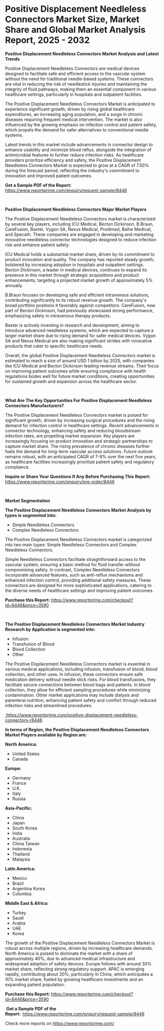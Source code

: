 <p><h1>Positive Displacement Needleless Connectors Market Size, Market Share and Global Market Analysis Report, 2025 - 2032</h1></p><p><strong>Positive Displacement Needleless Connectors Market Analysis and Latest Trends</strong></p>
<p><p>Positive Displacement Needleless Connectors are medical devices designed to facilitate safe and efficient access to the vascular system without the need for traditional needle-based systems. These connectors are vital in reducing the risk of needlestick injuries and maintaining the integrity of fluid pathways, making them an essential component in various healthcare settings, particularly in hospitals and outpatient facilities.</p><p>The Positive Displacement Needleless Connectors Market is anticipated to experience significant growth, driven by rising global healthcare expenditures, an increasing aging population, and a surge in chronic diseases requiring frequent medical intervention. The market is also influenced by the growing emphasis on infection control and patient safety, which propels the demand for safer alternatives to conventional needle systems.</p><p>Latest trends in this market include advancements in connector design to enhance usability and minimize blood reflux, alongside the integration of antimicrobial features to further reduce infection risks. As healthcare providers prioritize efficiency and safety, the Positive Displacement Needleless Connectors Market is expected to grow at a CAGR of 7.50% during the forecast period, reflecting the industry's commitment to innovation and improved patient outcomes.</p></p>
<p><strong>Get a Sample PDF of the Report:&nbsp;</strong> <a href="https://www.reportprime.com/enquiry/request-sample/8446?utm_campaign=3220&utm_medium=2&utm_source=Github&utm_content=ia&utm_term=19032025&utm_id=positive-displacement-needleless-connectors">https://www.reportprime.com/enquiry/request-sample/8446</a></p>
<p>&nbsp;</p>
<p><strong>Positive Displacement Needleless Connectors Major Market Players</strong></p>
<p><p>The Positive Displacement Needleless Connectors market is characterized by several key players, including ICU Medical, Becton Dickinson, B.Braun, CareFusion, Baxter, Vygon SA, Nexus Medical, Prodimed, Baihe Medical, and Specath. These companies are engaged in developing and marketing innovative needleless connector technologies designed to reduce infection risk and enhance patient safety.</p><p>ICU Medical holds a substantial market share, driven by its commitment to product innovation and quality. The company has reported steady growth, bolstered by increasing adoption in hospitals and outpatient settings. Becton Dickinson, a leader in medical devices, continues to expand its presence in this market through strategic acquisitions and product enhancements, targeting a projected market growth of approximately 5% annually.</p><p>B.Braun focuses on developing safe and efficient intravenous solutions, contributing significantly to its robust revenue growth. The company's broad portfolio positions it favorably against competitors. CareFusion, now part of Becton Dickinson, had previously showcased strong performance, emphasizing safety in intravenous therapy products.</p><p>Baxter is actively investing in research and development, aiming to introduce advanced needleless systems, which are expected to capture a larger market share due to rising demand for safer medical devices. Vygon SA and Nexus Medical are also making significant strides with innovative products that cater to specific healthcare needs.</p><p>Overall, the global Positive Displacement Needleless Connectors market is estimated to reach a size of around USD 1 billion by 2025, with companies like ICU Medical and Becton Dickinson leading revenue streams. Their focus on improving patient outcomes while ensuring compliance with health regulations bodes well for future market conditions, creating opportunities for sustained growth and expansion across the healthcare sector.</p></p>
<p>&nbsp;</p>
<p><strong>What Are The Key Opportunities For Positive Displacement Needleless Connectors Manufacturers?</strong></p>
<p><p>The Positive Displacement Needleless Connectors market is poised for significant growth, driven by increasing surgical procedures and the rising demand for infection control in healthcare settings. Recent advancements in connector technology, enhancing safety and reducing bloodstream infection rates, are propelling market expansion. Key players are increasingly focusing on product innovation and strategic partnerships to capture market share. The rising prevalence of chronic diseases further fuels the demand for long-term vascular access solutions. Future outlook remains robust, with an anticipated CAGR of 7-9% over the next five years, as healthcare facilities increasingly prioritize patient safety and regulatory compliance.</p></p>
<p><strong>Inquire or Share Your Questions If Any Before Purchasing This Report:</strong> <a href="https://www.reportprime.com/enquiry/pre-order/8446?utm_campaign=3220&utm_medium=2&utm_source=Github&utm_content=ia&utm_term=19032025&utm_id=positive-displacement-needleless-connectors">https://www.reportprime.com/enquiry/pre-order/8446</a></p>
<p>&nbsp;</p>
<p><strong>Market Segmentation</strong></p>
<p><strong>The Positive Displacement Needleless Connectors Market Analysis by types is segmented into:</strong></p>
<p><ul><li>Simple Needleless Connectors</li><li>Complex Needleless Connectors</li></ul></p>
<p><p>The Positive Displacement Needleless Connectors market is categorized into two main types: Simple Needleless Connectors and Complex Needleless Connectors. </p><p>Simple Needleless Connectors facilitate straightforward access to the vascular system, ensuring a basic method for fluid transfer without compromising safety. In contrast, Complex Needleless Connectors incorporate advanced features, such as anti-reflux mechanisms and enhanced infection control, providing additional safety measures. These connectors are designed for more sophisticated applications, catering to the diverse needs of healthcare settings and improving patient outcomes.</p></p>
<p><strong>Purchase this Report:&nbsp;</strong><a href="https://www.reportprime.com/checkout?id=8446&price=3590&utm_campaign=3220&utm_medium=2&utm_source=Github&utm_content=ia&utm_term=19032025&utm_id=positive-displacement-needleless-connectors">https://www.reportprime.com/checkout?id=8446&price=3590</a></p>
<p>&nbsp;</p>
<p><strong>The Positive Displacement Needleless Connectors Market Industry Research by Application is segmented into:</strong></p>
<p><ul><li>Infusion</li><li>Transfusion of Blood</li><li>Blood Collection</li><li>Other</li></ul></p>
<p><p>The Positive Displacement Needleless Connectors market is essential in various medical applications, including infusion, transfusion of blood, blood collection, and other uses. In infusion, these connectors ensure safe medication delivery without needle stick risks. For blood transfusions, they facilitate secure connections between blood bags and patients. In blood collection, they allow for efficient sampling procedures while minimizing contamination. Other market applications may include dialysis and parenteral nutrition, enhancing patient safety and comfort through reduced infection risks and streamlined procedures.</p></p>
<p><a href="https://www.reportprime.com/positive-displacement-needleless-connectors-r8446?utm_campaign=3220&utm_medium=2&utm_source=Github&utm_content=ia&utm_term=19032025&utm_id=positive-displacement-needleless-connectors">&nbsp;https://www.reportprime.com/positive-displacement-needleless-connectors-r8446</a></p>
<p><strong>In terms of Region, the Positive Displacement Needleless Connectors Market Players available by Region are:</strong></p>
<p>
    <p> <strong> North America: </strong>
        <ul>
            <li>United States</li>
            <li>Canada</li>
        </ul>
        </p> 
    <p> <strong> Europe: </strong>
        <ul>
            <li>Germany</li>
            <li>France</li>
            <li>U.K.</li>
            <li>Italy</li>
            <li>Russia</li>
        </ul>
        </p> 
    <p> <strong> Asia-Pacific: </strong>
        <ul>
            <li>China</li>
            <li>Japan</li>
            <li>South Korea</li>
            <li>India</li>
            <li>Australia</li>
            <li>China Taiwan</li>
            <li>Indonesia</li>
            <li>Thailand</li>
            <li>Malaysia</li>
        </ul>
        </p> 
    <p> <strong> Latin America: </strong>
        <ul>
            <li>Mexico</li>
            <li>Brazil</li>
            <li>Argentina Korea</li>
            <li>Colombia</li>
        </ul>
        </p> 
    <p> <strong> Middle East & Africa: </strong>
        <ul>
            <li>Turkey</li>
            <li>Saudi</li>
            <li>Arabia</li>
            <li>UAE</li>
            <li>Korea</li>
        </ul>
    </p>
    </p>
<p><p>The growth of the Positive Displacement Needleless Connectors Market is robust across multiple regions, driven by increasing healthcare demands. North America is poised to dominate the market with a share of approximately 40%, due to advanced medical infrastructure and widespread adoption of safety devices. Europe follows with around 30% market share, reflecting strong regulatory support. APAC is emerging rapidly, contributing about 20%, particularly in China, which anticipates a 10% market share, fueled by growing healthcare investments and an expanding patient population.</p></p>
<p><strong>Purchase this Report: </strong><a href="https://www.reportprime.com/checkout?id=8446&price=3590&utm_campaign=3220&utm_medium=2&utm_source=Github&utm_content=ia&utm_term=19032025&utm_id=positive-displacement-needleless-connectors">https://www.reportprime.com/checkout?id=8446&price=3590</a></p>
<p>&nbsp;<strong>Get a Sample PDF of the Report:&nbsp;&nbsp;</strong><a href="https://www.reportprime.com/enquiry/request-sample/8446?utm_campaign=3220&utm_medium=2&utm_source=Github&utm_content=ia&utm_term=19032025&utm_id=positive-displacement-needleless-connectors">https://www.reportprime.com/enquiry/request-sample/8446</a></p>
<p><strong></strong></p>
<p>Check more reports on <a href="https://www.reportprime.com/?utm_campaign=3220&utm_medium=2&utm_source=Github&utm_content=ia&utm_term=19032025&utm_id=positive-displacement-needleless-connectors">https://www.reportprime.com/</a></p>